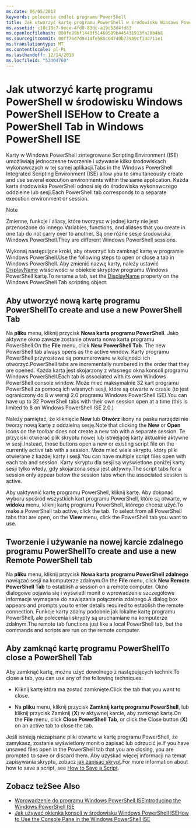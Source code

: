```yaml
---
ms.date: 06/05/2017
keywords: polecenia cmdlet programu PowerShell
title: Jak utworzyć kartę programu PowerShell w środowisku Windows PowerShell ISE
ms.assetid: c10c18c7-9ece-4fd0-83dc-a19c53d4fd83
ms.openlocfilehash: 080fe89bf1443f51460589b445431913fa20b4b8
ms.sourcegitcommit: 00ff76d7d9414fe585c04740b739b9cf14d711e1
ms.translationtype: MT
ms.contentlocale: pl-PL
ms.lasthandoff: 12/14/2018
ms.locfileid: "53404760"
---
```

# <a name="how-to-create-a-powershell-tab-in-windows-powershell-ise"></a><span data-ttu-id="78a1e-103">Jak utworzyć kartę programu PowerShell w środowisku Windows PowerShell ISE</span><span class="sxs-lookup"><span data-stu-id="78a1e-103">How to Create a PowerShell Tab in Windows PowerShell ISE</span></span>

<span data-ttu-id="78a1e-104">Karty w Windows PowerShell zintegrowane Scripting Environment (ISE) umożliwiają jednoczesne tworzenie i używanie kilku środowiskach wykonawczych w tej samej aplikacji.</span><span class="sxs-lookup"><span data-stu-id="78a1e-104">Tabs in the Windows PowerShell Integrated Scripting Environment (ISE) allow you to simultaneously create and use several execution environments within the same application.</span></span>
<span data-ttu-id="78a1e-105">Każda karta środowiska PowerShell odnosi się do środowiska wykonawczego oddzielne lub sesji.</span><span class="sxs-lookup"><span data-stu-id="78a1e-105">Each PowerShell tab corresponds to a separate execution environment or session.</span></span>

> [!NOTE]
> <span data-ttu-id="78a1e-106">Zmienne, funkcje i aliasy, które tworzysz w jednej karty nie jest przenoszone do innego.</span><span class="sxs-lookup"><span data-stu-id="78a1e-106">Variables, functions, and aliases that you create in one tab do not carry over to another.</span></span> <span data-ttu-id="78a1e-107">Są one różne sesje środowiska Windows PowerShell.</span><span class="sxs-lookup"><span data-stu-id="78a1e-107">They are different Windows PowerShell sessions.</span></span>

<span data-ttu-id="78a1e-108">Wykonaj następujące kroki, aby otworzyć lub zamknąć kartę w programie Windows PowerShell.</span><span class="sxs-lookup"><span data-stu-id="78a1e-108">Use the following steps to open or close a tab in Windows PowerShell.</span></span>
<span data-ttu-id="78a1e-109">Aby zmienić nazwę karty, należy ustawić [DisplayName](object-model/The-PowerShellTab-Object.md#displayname) właściwości w obiekcie skryptów programu Windows PowerShell kartę.</span><span class="sxs-lookup"><span data-stu-id="78a1e-109">To rename a tab, set the [DisplayName](object-model/The-PowerShellTab-Object.md#displayname) property on the Windows PowerShell Tab scripting object.</span></span>

## <a name="to-create-and-use-a-new-powershell-tab"></a><span data-ttu-id="78a1e-110">Aby utworzyć nową kartę programu PowerShell</span><span class="sxs-lookup"><span data-stu-id="78a1e-110">To create and use a new PowerShell Tab</span></span>

<span data-ttu-id="78a1e-111">Na **pliku** menu, kliknij przycisk **Nowa karta programu PowerShell**. Jako aktywne okno zawsze zostanie otwarta nowa karta programu PowerShell.</span><span class="sxs-lookup"><span data-stu-id="78a1e-111">On the **File** menu, click **New PowerShell Tab**. The new PowerShell tab always opens as the active window.</span></span>
<span data-ttu-id="78a1e-112">Karty programu PowerShell przyrostowe są ponumerowane w kolejności ich otworzyć.</span><span class="sxs-lookup"><span data-stu-id="78a1e-112">PowerShell tabs are incrementally numbered in the order that they are opened.</span></span>
<span data-ttu-id="78a1e-113">Każda karta jest skojarzony z własnego okna konsoli programu Windows PowerShell.</span><span class="sxs-lookup"><span data-stu-id="78a1e-113">Each tab is associated with its own Windows PowerShell console window.</span></span>
<span data-ttu-id="78a1e-114">Może mieć maksymalnie 32 kart programu PowerShell za pomocą ich własnych sesji, które są otwarte w czasie (to jest ograniczony do 8 w wersji 2.0 programu Windows PowerShell ISE).</span><span class="sxs-lookup"><span data-stu-id="78a1e-114">You can have up to 32 PowerShell tabs with their own session open at a time (this is limited to 8 on Windows PowerShell ISE 2.0.)</span></span>

<span data-ttu-id="78a1e-115">Należy pamiętać, że kliknięcie **New** lub **Otwórz** ikony na pasku narzędzi nie tworzy nową kartę z oddzielną sesję.</span><span class="sxs-lookup"><span data-stu-id="78a1e-115">Note that clicking the **New** or **Open** icons on the toolbar does not create a new tab with a separate session.</span></span>
<span data-ttu-id="78a1e-116">Te przyciski otwierać plik skryptu nowej lub istniejącej karty aktualnie aktywne w sesji.</span><span class="sxs-lookup"><span data-stu-id="78a1e-116">Instead, those buttons open a new or existing script file on the currently active tab with a session.</span></span>
<span data-ttu-id="78a1e-117">Może mieć wiele skryptu, który pliki otwierane z każdej karty i sesji.</span><span class="sxs-lookup"><span data-stu-id="78a1e-117">You can have multiple script files open with each tab and session.</span></span>
<span data-ttu-id="78a1e-118">Karty skryptu dla sesji są wyświetlone poniżej karty sesji tylko wtedy, gdy skojarzona sesja jest aktywny.</span><span class="sxs-lookup"><span data-stu-id="78a1e-118">The script tabs for a session only appear below the session tabs when the associated session is active.</span></span>

<span data-ttu-id="78a1e-119">Aby uaktywnić kartę programu PowerShell, kliknij kartę. Aby dokonać wyboru spośród wszystkich kart programu PowerShell, które są otwarte, w **widoku** menu, kliknij kartę programu PowerShell, którego chcesz użyć.</span><span class="sxs-lookup"><span data-stu-id="78a1e-119">To make a PowerShell tab active, click the tab. To select from all PowerShell tabs that are open, on the **View** menu, click the PowerShell tab you want to use.</span></span>

## <a name="to-create-and-use-a-new-remote-powershell-tab"></a><span data-ttu-id="78a1e-120">Tworzenie i używanie na nowej karcie zdalnego programu PowerShell</span><span class="sxs-lookup"><span data-stu-id="78a1e-120">To create and use a new Remote PowerShell tab</span></span>

<span data-ttu-id="78a1e-121">Na **pliku** menu, kliknij przycisk **Nowa karta programu PowerShell zdalnego** nawiązać sesji na komputerze zdalnym.</span><span class="sxs-lookup"><span data-stu-id="78a1e-121">On the **File** menu, click **New Remote PowerShell Tab** to establish a session on a remote computer.</span></span>
<span data-ttu-id="78a1e-122">Okno dialogowe pojawia się i wyświetli monit o wprowadzenie szczegółowe informacje wymagane do nawiązania połączenia zdalnego.</span><span class="sxs-lookup"><span data-stu-id="78a1e-122">A dialog box appears and prompts you to enter details required to establish the remote connection.</span></span>
<span data-ttu-id="78a1e-123">Funkcje karty zdalny podobnie jak lokalne kartę programu PowerShell, ale polecenia i skrypty są uruchamiane na komputerze zdalnym.</span><span class="sxs-lookup"><span data-stu-id="78a1e-123">The remote tab functions just like a local PowerShell tab, but the commands and scripts are run on the remote computer.</span></span>

## <a name="to-close-a-powershell-tab"></a><span data-ttu-id="78a1e-124">Aby zamknąć kartę programu PowerShell</span><span class="sxs-lookup"><span data-stu-id="78a1e-124">To close a PowerShell Tab</span></span>

<span data-ttu-id="78a1e-125">Aby zamknąć kartę, można użyć dowolnego z następujących technik:</span><span class="sxs-lookup"><span data-stu-id="78a1e-125">To close a tab, you can use any of the following techniques:</span></span>

- <span data-ttu-id="78a1e-126">Kliknij kartę która ma zostać zamknięte.</span><span class="sxs-lookup"><span data-stu-id="78a1e-126">Click the tab that you want to close.</span></span>

- <span data-ttu-id="78a1e-127">Na **pliku** menu, kliknij przycisk **Zamknij kartę programu PowerShell**, lub kliknij przycisk Zamknij (**X**) w aktywnej karcie, aby zamknąć kartę.</span><span class="sxs-lookup"><span data-stu-id="78a1e-127">On the **File** menu, click **Close PowerShell Tab**, or click  the Close button  (**X**) on an active tab to close the tab.</span></span>

<span data-ttu-id="78a1e-128">Jeśli istnieją niezapisane pliki otwarte w kartę programu PowerShell, że zamykasz, zostanie wyświetlony monit o zapisać lub odrzucić je.</span><span class="sxs-lookup"><span data-stu-id="78a1e-128">If you have unsaved files open in the PowerShell tab that you are closing, you are prompted to save or discard them.</span></span>
<span data-ttu-id="78a1e-129">Aby uzyskać więcej informacji na temat zapisywania skryptu, zobacz [jak zapisać skrypt](How-to-Write-and-Run-Scripts-in-the-Windows-PowerShell-ISE.md#how-to-save-a-script).</span><span class="sxs-lookup"><span data-stu-id="78a1e-129">For more information about how to save a script, see [How to Save a Script](How-to-Write-and-Run-Scripts-in-the-Windows-PowerShell-ISE.md#how-to-save-a-script).</span></span>

## <a name="see-also"></a><span data-ttu-id="78a1e-130">Zobacz też</span><span class="sxs-lookup"><span data-stu-id="78a1e-130">See Also</span></span>

- [<span data-ttu-id="78a1e-131">Wprowadzenie do programu Windows PowerShell ISE</span><span class="sxs-lookup"><span data-stu-id="78a1e-131">Introducing the Windows PowerShell ISE</span></span>](Introducing-the-Windows-PowerShell-ISE.md)
- [<span data-ttu-id="78a1e-132">Jak używać okienka konsoli w środowisku Windows PowerShell ISE</span><span class="sxs-lookup"><span data-stu-id="78a1e-132">How to Use the Console Pane in the Windows PowerShell ISE</span></span>](How-to-Use-the-Console-Pane-in-the-Windows-PowerShell-ISE.md)